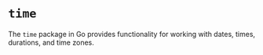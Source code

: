 # `time`

The `time` package in Go provides functionality for working with dates, times, durations, and time zones.

